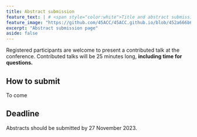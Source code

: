```yaml
---
title: Abstract submission
feature_text: | # <span style="color:white">Title and abstract submission</span>
feature_image: "https://github.com/45ACC/45ACC.github.io/blob/452a666b6ef3c83c85344986af21ce8bc5f2b508/sunrise.jpg"
excerpt: "Abstract submission page"
aside: false
---
```


Registered participants are welcome to present a contributed talk at the conference. Contributed talks will be 25 minutes long, **including time for questions.**

## How to submit

To come

## Deadline

Abstracts should be submitted by 27 November 2023.
